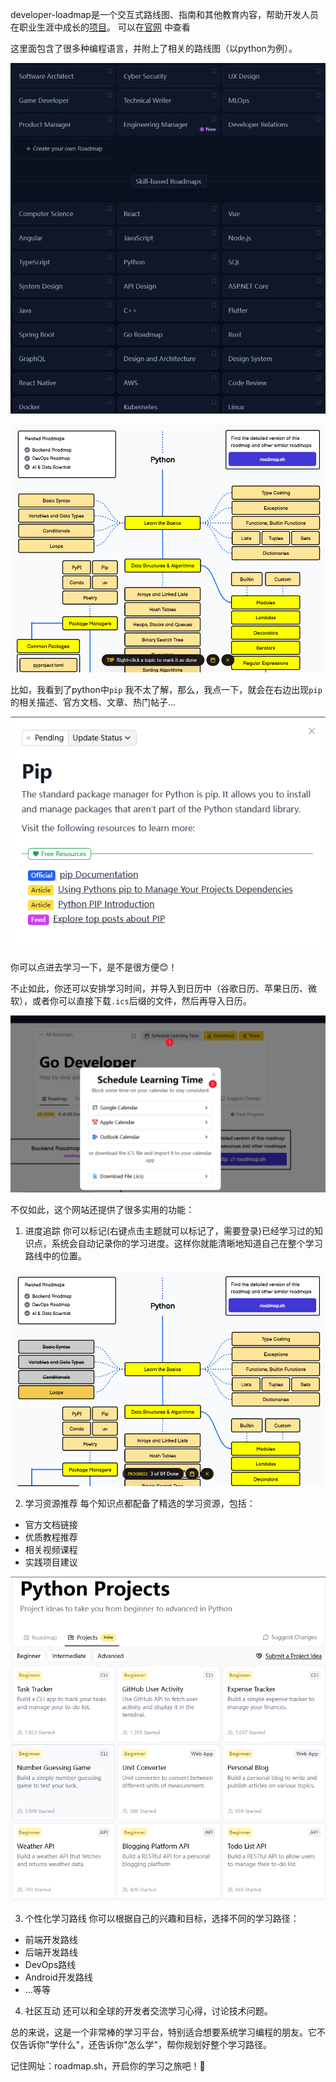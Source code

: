 developer-loadmap是一个交互式路线图、指南和其他教育内容，帮助开发人员在职业生涯中成长的[项目](https://github.com/kamranahmedse/developer-roadmap)。
可以在[官网](https://roadmap.sh/) 中查看

这里面包含了很多种编程语言，并附上了相关的路线图（以python为例）。

![img](../image/github_img/roadmap1.png)

![python路线图（部分）](../image/github_img/roadmap2.png)

比如，我看到了python中`pip` 我不太了解，那么，我点一下，就会在右边出现`pip` 的相关描述、官方文档、文章、热门帖子...

![img](../image/github_img/roadmap3.png)


你可以点进去学习一下，是不是很方便😊！

不止如此，你还可以安排学习时间，并导入到日历中（谷歌日历、苹果日历、微软），或者你可以直接下载`.ics`后缀的文件，然后再导入日历。

![安排学习时间](../image/github_img/roadmap4.png)

不仅如此，这个网站还提供了很多实用的功能：

1. 进度追踪
你可以标记(右键点击主题就可以标记了，需要登录)已经学习过的知识点，系统会自动记录你的学习进度。这样你就能清晰地知道自己在整个学习路线中的位置。

![进度追踪](../image/github_img/roadmap5.png)

2. 学习资源推荐
每个知识点都配备了精选的学习资源，包括：
- 官方文档链接
- 优质教程推荐
- 相关视频课程
- 实践项目建议

![项目](../image/github_img/roadmap6.png)

3. 个性化学习路线
你可以根据自己的兴趣和目标，选择不同的学习路径：
- 前端开发路线
- 后端开发路线
- DevOps路线
- Android开发路线
- ...等等

4. 社区互动
还可以和全球的开发者交流学习心得，讨论技术问题。

总的来说，这是一个非常棒的学习平台，特别适合想要系统学习编程的朋友。它不仅告诉你"学什么"，还告诉你"怎么学"，帮你规划好整个学习路径。

记住网址：roadmap.sh，开启你的学习之旅吧！🚀